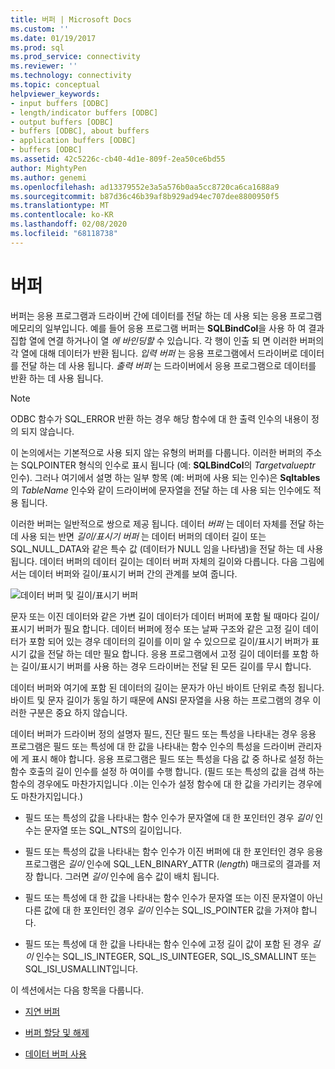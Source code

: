 ```yaml
---
title: 버퍼 | Microsoft Docs
ms.custom: ''
ms.date: 01/19/2017
ms.prod: sql
ms.prod_service: connectivity
ms.reviewer: ''
ms.technology: connectivity
ms.topic: conceptual
helpviewer_keywords:
- input buffers [ODBC]
- length/indicator buffers [ODBC]
- output buffers [ODBC]
- buffers [ODBC], about buffers
- application buffers [ODBC]
- buffers [ODBC]
ms.assetid: 42c5226c-cb40-4d1e-809f-2ea50ce6bd55
author: MightyPen
ms.author: genemi
ms.openlocfilehash: ad13379552e3a5a576b0aa5cc8720ca6ca1688a9
ms.sourcegitcommit: b87d36c46b39af8b929ad94ec707dee8800950f5
ms.translationtype: MT
ms.contentlocale: ko-KR
ms.lasthandoff: 02/08/2020
ms.locfileid: "68118738"
---
```

# <a name="buffers"></a>버퍼
버퍼는 응용 프로그램과 드라이버 간에 데이터를 전달 하는 데 사용 되는 응용 프로그램 메모리의 일부입니다. 예를 들어 응용 프로그램 버퍼는 **SQLBindCol**을 사용 하 여 결과 집합 열에 연결 하거나이 열 *에 바인딩할* 수 있습니다. 각 행이 인출 되 면 이러한 버퍼의 각 열에 대해 데이터가 반환 됩니다. *입력 버퍼* 는 응용 프로그램에서 드라이버로 데이터를 전달 하는 데 사용 됩니다. *출력 버퍼* 는 드라이버에서 응용 프로그램으로 데이터를 반환 하는 데 사용 됩니다.  
  
> [!NOTE]  
>  ODBC 함수가 SQL_ERROR 반환 하는 경우 해당 함수에 대 한 출력 인수의 내용이 정의 되지 않습니다.  
  
 이 논의에서는 기본적으로 사용 되지 않는 유형의 버퍼를 다룹니다. 이러한 버퍼의 주소는 SQLPOINTER 형식의 인수로 표시 됩니다 (예: **SQLBindCol**의 *Targetvalueptr* 인수). 그러나 여기에서 설명 하는 일부 항목 (예: 버퍼에 사용 되는 인수)은 **Sqltables**의 *TableName* 인수와 같이 드라이버에 문자열을 전달 하는 데 사용 되는 인수에도 적용 됩니다.  
  
 이러한 버퍼는 일반적으로 쌍으로 제공 됩니다. 데이터 *버퍼* 는 데이터 자체를 전달 하는 데 사용 되는 반면 *길이/표시기 버퍼* 는 데이터 버퍼의 데이터 길이 또는 SQL_NULL_DATA와 같은 특수 값 (데이터가 NULL 임을 나타냄)을 전달 하는 데 사용 됩니다. 데이터 버퍼의 데이터 길이는 데이터 버퍼 자체의 길이와 다릅니다. 다음 그림에서는 데이터 버퍼와 길이/표시기 버퍼 간의 관계를 보여 줍니다.  
  
 ![데이터 버퍼 및 길이&#47;표시기 버퍼](../../../odbc/reference/develop-app/media/pr09.gif "pr09")  
  
 문자 또는 이진 데이터와 같은 가변 길이 데이터가 데이터 버퍼에 포함 될 때마다 길이/표시기 버퍼가 필요 합니다. 데이터 버퍼에 정수 또는 날짜 구조와 같은 고정 길이 데이터가 포함 되어 있는 경우 데이터의 길이를 이미 알 수 있으므로 길이/표시기 버퍼가 표시기 값을 전달 하는 데만 필요 합니다. 응용 프로그램에서 고정 길이 데이터를 포함 하는 길이/표시기 버퍼를 사용 하는 경우 드라이버는 전달 된 모든 길이를 무시 합니다.  
  
 데이터 버퍼와 여기에 포함 된 데이터의 길이는 문자가 아닌 바이트 단위로 측정 됩니다. 바이트 및 문자 길이가 동일 하기 때문에 ANSI 문자열을 사용 하는 프로그램의 경우 이러한 구분은 중요 하지 않습니다.  
  
 데이터 버퍼가 드라이버 정의 설명자 필드, 진단 필드 또는 특성을 나타내는 경우 응용 프로그램은 필드 또는 특성에 대 한 값을 나타내는 함수 인수의 특성을 드라이버 관리자에 게 표시 해야 합니다. 응용 프로그램은 필드 또는 특성을 다음 값 중 하나로 설정 하는 함수 호출의 길이 인수를 설정 하 여이를 수행 합니다. (필드 또는 특성의 값을 검색 하는 함수의 경우에도 마찬가지입니다 .이는 인수가 설정 함수에 대 한 값을 가리키는 경우에도 마찬가지입니다.)  
  
-   필드 또는 특성의 값을 나타내는 함수 인수가 문자열에 대 한 포인터인 경우 *길이* 인수는 문자열 또는 SQL_NTS의 길이입니다.  
  
-   필드 또는 특성의 값을 나타내는 함수 인수가 이진 버퍼에 대 한 포인터인 경우 응용 프로그램은 *길이* 인수에 SQL_LEN_BINARY_ATTR (*length*) 매크로의 결과를 저장 합니다. 그러면 *길이* 인수에 음수 값이 배치 됩니다.  
  
-   필드 또는 특성에 대 한 값을 나타내는 함수 인수가 문자열 또는 이진 문자열이 아닌 다른 값에 대 한 포인터인 경우 *길이* 인수는 SQL_IS_POINTER 값을 가져야 합니다.  
  
-   필드 또는 특성에 대 한 값을 나타내는 함수 인수에 고정 길이 값이 포함 된 경우 *길이* 인수는 SQL_IS_INTEGER, SQL_IS_UINTEGER, SQL_IS_SMALLINT 또는 SQL_ISI_USMALLINT입니다.  
  
 이 섹션에서는 다음 항목을 다룹니다.  
  
-   [지연 버퍼](../../../odbc/reference/develop-app/deferred-buffers.md)  
  
-   [버퍼 할당 및 해제](../../../odbc/reference/develop-app/allocating-and-freeing-buffers.md)  
  
-   [데이터 버퍼 사용](../../../odbc/reference/develop-app/using-data-buffers.md)
